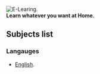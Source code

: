 ![E-Learing](http://www.therqa.com/assets/js/tiny_mce/plugins/imagemanager/files/Learning/eLearning/eLearning-Logo_WEB.png).
<br>
**Learn whatever you want at Home.**
## Subjects list

### Langauges
- [English](langauges/English).
  

